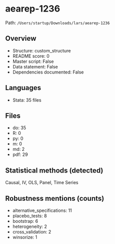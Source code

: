 # aearep-1236

Path: `/Users/startup/Downloads/lars/aearep-1236`

## Overview
- Structure: custom_structure
- README score: 0
- Master script: False
- Data statement: False
- Dependencies documented: False

## Languages
- Stata: 35 files

## Files
- do: 35
- R: 0
- py: 0
- m: 0
- md: 2
- pdf: 29

## Statistical methods (detected)
Causal, IV, OLS, Panel, Time Series

## Robustness mentions (counts)
- alternative_specifications: 11
- placebo_tests: 8
- bootstrap: 6
- heterogeneity: 2
- cross_validation: 2
- winsorize: 1